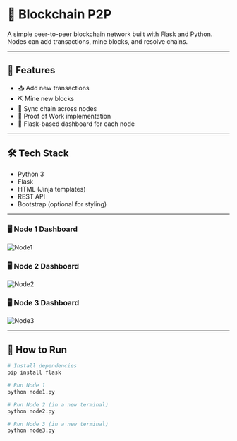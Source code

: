# 🔗 Blockchain P2P

A simple peer-to-peer blockchain network built with Flask and Python. Nodes can add transactions, mine blocks, and resolve chains.

---

## 🚀 Features

- 📤 Add new transactions
- ⛏️ Mine new blocks
- 🔄 Sync chain across nodes
- 🧠 Proof of Work implementation
- 🔗 Flask-based dashboard for each node

---

## 🛠️ Tech Stack

- Python 3
- Flask
- HTML (Jinja templates)
- REST API
- Bootstrap (optional for styling)

---

### 🖥️ Node 1 Dashboard
![Node1](screenshots/screenshot1.png)

### 🖥️ Node 2 Dashboard
![Node2](screenshots/screenshot2.png)

### 🖥️ Node 3 Dashboard
![Node3](screenshots/screenshot3.png)


---

## 🧪 How to Run

```bash
# Install dependencies
pip install flask

# Run Node 1
python node1.py

# Run Node 2 (in a new terminal)
python node2.py

# Run Node 3 (in a new terminal)
python node3.py
